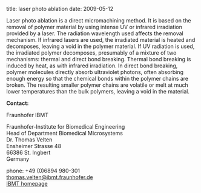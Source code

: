 title: laser photo ablation
date: 2009-05-12 

Laser photo ablation is a direct micromachining method. It is based on the removal of polymer material by using intense UV or infrared irradiation provided by a laser. The radiation wavelength used affects the removal mechanism. If infrared lasers are used, the irradiated material is heated and decomposes, leaving a void in the polymer material. If UV radiation is used, the irradiated polymer decomposes, presumably of a mixture of two mechanisms: thermal and direct bond breaking. Thermal bond breaking is induced by heat, as with infrared irradiation. In direct bond breaking, polymer molecules directly absorb ultraviolet photons, often absorbing enough energy so that the chemical bonds within the polymer chains are broken. The resulting smaller polymer chains are volatile or melt at much lower temperatures than the bulk polymers, leaving a void in the material.
<!--break-->
__Contact:__

Fraunhofer IBMT  
 
Fraunhofer-Institute for Biomedical Engineering  
Head of Department Biomedical Microsystems  
Dr. Thomas Velten  
Ensheimer Strasse 48   
66386 St. Ingbert   
Germany  

phone: +49 (0)6894 980-301   
thomas.velten@ibmt.fraunhofer.de  
[IBMT homepage](http://www.ibmt.fraunhofer.de/fhg/ibmt_en/biomedical_engineering/biomedical_microsystems/microsensors_microfluidics/index.jsp)